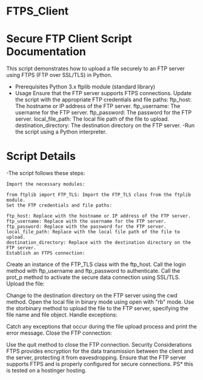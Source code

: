 # FTPS_Client
# Secure FTP Client Script Documentation
This script demonstrates how to upload a file securely to an FTP server using FTPS (FTP over SSL/TLS) in Python.

- Prerequisites
    Python 3.x
    ftplib module (standard library)
- Usage
    Ensure that the FTP server supports FTPS connections.
    Update the script with the appropriate FTP credentials and file paths:
    ftp_host: The hostname or IP address of the FTP server.
    ftp_username: The username for the FTP server.
    ftp_password: The password for the FTP server.
    local_file_path: The local file path of the file to upload.
    destination_directory: The destination directory on the FTP server.
-Run the script using a Python interpreter.
# Script Details
-The script follows these steps:

    Import the necessary modules:

    from ftplib import FTP_TLS: Import the FTP_TLS class from the ftplib module.
    Set the FTP credentials and file paths:

    ftp_host: Replace with the hostname or IP address of the FTP server.
    ftp_username: Replace with the username for the FTP server.
    ftp_password: Replace with the password for the FTP server.
    local_file_path: Replace with the local file path of the file to upload.
    destination_directory: Replace with the destination directory on the FTP server.
    Establish an FTPS connection:

Create an instance of the FTP_TLS class with the ftp_host.
Call the login method with ftp_username and ftp_password to authenticate.
Call the prot_p method to activate the secure data connection using SSL/TLS.
Upload the file:

Change to the destination directory on the FTP server using the cwd method.
Open the local file in binary mode using open with "rb" mode.
Use the storbinary method to upload the file to the FTP server, specifying the file name and file object.
Handle exceptions:

Catch any exceptions that occur during the file upload process and print the error message.
Close the FTP connection:

Use the quit method to close the FTP connection.
Security Considerations
FTPS provides encryption for the data transmission between the client and the server, protecting it from eavesdropping.
Ensure that the FTP server supports FTPS and is properly configured for secure connections.
PS* this is tested on a hostinger hosting.
